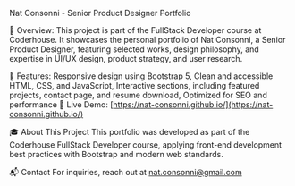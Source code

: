 Nat Consonni - Senior Product Designer Portfolio

📌 Overview: This project is part of the FullStack Developer course at Coderhouse. It showcases the personal portfolio of Nat Consonni, a Senior Product Designer, featuring selected works, design philosophy, and expertise in UI/UX design, product strategy, and user research.

🚀 Features: Responsive design using Bootstrap 5, Clean and accessible HTML, CSS, and JavaScript, Interactive sections, including featured projects, contact page, and resume download, Optimized for SEO and performance
🔗 Live Demo: [https://nat-consonni.github.io/](https://nat-consonni.github.io/)

🎓 About This Project
This portfolio was developed as part of the Coderhouse FullStack Developer course, applying front-end development best practices with Bootstrap and modern web standards.

📬 Contact
For inquiries, reach out at nat.consonni@gmail.com
